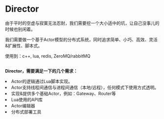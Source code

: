 # Director
由于平时的空虚与寂寞无法忍耐，我们需要挖一个大小适中的坑，让自己没事儿的时候也别闲着。<p>我们需要做一个基于Actor模型的分布式系统，同时追求简单、小巧、高效、灵活&扩展性、脚本式。</p><p>使用到：c++, lua, redis, ZeroMQ/rabbitMQ</p><h2></h2>
<p><strong>Director，需要满足一下的几个需求：</strong></p>
<li>Actor的逻辑通过Lua脚本实现。</li><li>Actor支持线程间通信与进程间通信（本地/远程），任何模式下使用方式透明。</li><li>实现&提供多个基础Actor，例如：Gateway、Router等</li><li>Lua使用的API库</li><li>Actor编辑器</li><li>分布式部署工具</li>
